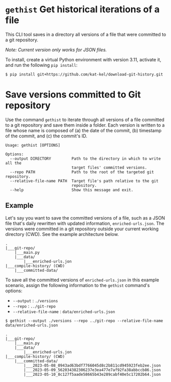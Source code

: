# `gethist` Get historical iterations of a file

This CLI tool saves in a directory all versions of a file that were committed to a git repository.

_Note: Current version only works for JSON files._

To install, create a virtual Python environment with version 3.11, activate it, and run the following `pip install`:

```console
$ pip install git+https://github.com/kat-kel/download-git-history.git
```

# Save versions committed to Git repository

Use the command `gethist` to iterate through all versions of a file committed to a git repository and save them inside a folder. Each version is written to a file whose name is composed of (a) the date of the commit, (b) timestamp of the commit, and (c) the commit's ID.

```console
Usage: gethist [OPTIONS]

Options:
  --output DIRECTORY         Path to the directory in which to write all the
                             target files' committed versions.
  --repo PATH                Path to the root of the targeted git repository.
  --relative-file-name PATH  Target file's path relative to the git
                             repository.
  --help                     Show this message and exit.
```

## Example

Let's say you want to save the committed versions of a file, such as a JSON file that's daily rewritten with updated information, `enriched-urls.json`. The versions were committed in a git repository outside your current working directory (CWD). See the example architecture below.

```console
.
|___git-repo/
    |___main.py
    |___data/
        |___enriched-urls.jon
|___compile-history/ (CWD)
    |___committed-data/
```

To save all the committed versions of `enriched-urls.json` in this example scenario, assign the following information to the `gethist` command's options:

- `--output` : `./versions`
- `--repo` : `../git-repo`
- `--relative-file-name` : `data/enriched-urls.json`

```console
$ gethist --output ./versions --repo ../git-repo --relative-file-name data/enriched-urls.json
```

```console
.
|___git-repo/
    |___main.py
    |___data/
        |___enriched-urls.jon
|___compile-history/ (CWD)
    |___committed-data/
        |___2023-05-08_0943ad63bdf7766045d8c2b811cd945923feb2ee.json
        |___2023-05-09_562034382306237e3ea477e7af92fa38abbccb86.json
        |___2023-05-10_8c127f5aade58665b43e289cabf40e5c17202b64.json
```
